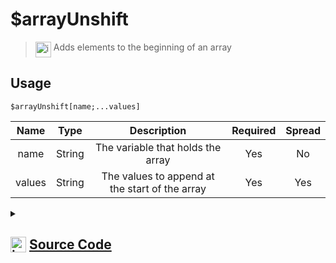 # $arrayUnshift
> <img align="top" src="https://upload.wikimedia.org/wikipedia/commons/thumb/e/e4/Infobox_info_icon.svg/160px-Infobox_info_icon.svg.png?20150409153300" alt="image" width="25" height="auto"> Adds elements to the beginning of an array
## Usage
```
$arrayUnshift[name;...values]
```
| Name | Type | Description | Required | Spread
| :---: | :---: | :---: | :---: | :---: |
name | String | The variable that holds the array | Yes | No
values | String | The values to append at the start of the array | Yes | Yes
<details>
<summary>
    
## <img align="top" src="https://cdn4.iconfinder.com/data/icons/iconsimple-logotypes/512/github-512.png" alt="image" width="25" height="auto">  [Source Code](https://github.com/tryforge/ForgeScript-V2/blob/main/src/native/arrayUnshift.ts)
    
</summary>
    
```ts
import { ArgType, NativeFunction, Return } from "../structures"

export default new NativeFunction({
    name: "$arrayUnshift",
    description: "Adds elements to the beginning of an array",
    unwrap: true,
    args: [
        {
            name: "name",
            description: "The variable that holds the array",
            rest: false,
            required: true,
            type: ArgType.String
        },
        {
            name: "values",
            description: "The values to append at the start of the array",
            rest: true,
            required: true,
            type: ArgType.String
        }
    ],
    brackets: true,
    execute(ctx, [ name, values ]) {
        const arr = ctx.getEnvironmentKey([ name ])
        if (Array.isArray(arr)) arr.unshift(...values)
        return Return.success()
    },
})
```
    
</details>